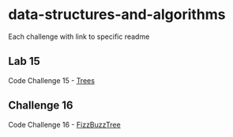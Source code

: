 # data-structures-and-algorithms
Each challenge with link to specific readme

## Lab 15
Code Challenge 15 - [Trees](assets/readmes/Trees.md)
## Challenge 16
Code Challenge 16 - [FizzBuzzTree](assets/readmes/FizzBuzzTree.md)